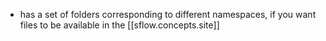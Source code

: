 
- has a set of folders corresponding to different namespaces, if you want files to be available in the [[sflow.concepts.site]]
